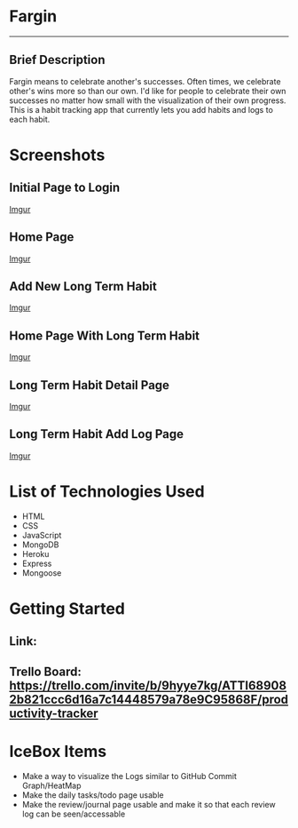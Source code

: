 # **Fargin** 

---

## Brief Description
Fargin means to celebrate another's successes. Often times, we celebrate other's wins more so than our own. I'd like for people to celebrate their own successes no matter how small with the visualization of their own progress. This is a habit tracking app that currently lets you add habits and logs to each habit.

# Screenshots

## Initial Page to Login
[Imgur](https://i.imgur.com/NQszo8z.jpg)

## Home Page
[Imgur](https://i.imgur.com/gt9ocwl.jpg)

## Add New Long Term Habit
[Imgur](https://i.imgur.com/OYfYqwp.jpg)

## Home Page With Long Term Habit
[Imgur](https://i.imgur.com/BtSBFoy.jpg)

## Long Term Habit Detail Page
[Imgur](https://i.imgur.com/pKORzbV.jpg)

## Long Term Habit Add Log Page
[Imgur](https://i.imgur.com/E29wDCg.jpg)

# List of Technologies Used

* HTML
* CSS 
* JavaScript
* MongoDB
* Heroku
* Express
* Mongoose

# Getting Started

## Link: 
## Trello Board: https://trello.com/invite/b/9hyye7kg/ATTI689082b821ccc6d16a7c14448579a78e9C95868F/productivity-tracker

# IceBox Items
* Make a way to visualize the Logs similar to GitHub Commit Graph/HeatMap
* Make the daily tasks/todo page usable
* Make the review/journal page usable and make it so that each review log can be seen/accessable
